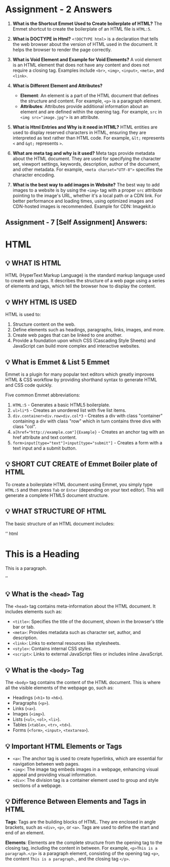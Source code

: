 # Assignment - 2 Answers

1. **What is the Shortcut Emmet Used to Create boilerplate of HTML?**
   The Emmet shortcut to create the boilerplate of an HTML file is `HTML:5`.

2. **What is DOCTYPE in Html?**
   `<!DOCTYPE html>` is a declaration that tells the web browser about the version of HTML used in the document. It helps the browser to render the page correctly.

3. **What is Void Element and Example for Void Elements?**
   A void element is an HTML element that does not have any content and does not require a closing tag. Examples include `<br>`, `<img>`, `<input>`, `<meta>`, and `<link>`.

4. **What is Different Element and Attributes?**
   - **Element**: An element is a part of the HTML document that defines the structure and content. For example, `<p>` is a paragraph element.
   - **Attributes**: Attributes provide additional information about an element and are defined within the opening tag. For example, `src` in `<img src="image.jpg">` is an attribute.

5. **What is Html Entries and Why is it need in HTML?**
   HTML entities are used to display reserved characters in HTML, ensuring they are interpreted as text rather than HTML code. For example, `&lt;` represents `<` and `&gt;` represents `>`.

6. **What are meta tag and why is it used?**
   Meta tags provide metadata about the HTML document. They are used for specifying the character set, viewport settings, keywords, description, author of the document, and other metadata. For example, `<meta charset="UTF-8">` specifies the character encoding.

7. **What is the best way to add images in Website?**
   The best way to add images to a website is by using the `<img>` tag with a proper `src` attribute pointing to the image's URL, whether it's a local path or a CDN link.
    For better performance and loading times, using optimized images and CDN-hosted images is recommended.
    Example for CDN: Imagekit.io



## Assignment - 7 [Self Assignment] Answers:

# HTML

## 💡 WHAT IS HTML

HTML (HyperText Markup Language) is the standard markup language used to create web pages. It describes the structure of a web page using a series of elements and tags, which tell the browser how to display the content.

## 💡 WHY HTML IS USED

HTML is used to:

1. Structure content on the web.
2. Define elements such as headings, paragraphs, links, images, and more.
3. Create web pages that can be linked to one another.
4. Provide a foundation upon which CSS (Cascading Style Sheets) and JavaScript can build more complex and interactive websites.

## 💡 What is Emmet & List 5 Emmet

Emmet is a plugin for many popular text editors which greatly improves HTML & CSS workflow by providing shorthand syntax to generate HTML and CSS code quickly.

Five common Emmet abbreviations:
1. `HTML:5` - Generates a basic HTML5 boilerplate.
2. `ul>li*5` - Creates an unordered list with five list items.
3. `div.container>div.row>div.col*3` - Creates a div with class "container" containing a div with class "row" which in turn contains three divs with class "col".
4. `a[href="http://example.com"]{Example}` - Creates an anchor tag with an href attribute and text content.
5. `form>input[type="text"]+input[type="submit"]` - Creates a form with a text input and a submit button.

## 💡 SHORT CUT CREATE of Emmet Boiler plate of HTML

To create a boilerplate HTML document using Emmet, you simply type `HTML:5` and then press `Tab` or `Enter` (depending on your text editor). This will generate a complete HTML5 document structure.

## 💡 WHAT STRUCTURE OF HTML

The basic structure of an HTML document includes:

 ‘‘ html
 <!DOCTYPE html>
 <html>
 <head>
    <title>Page Title</title>
  </head>
  <body>
    <h1>This is a Heading</h1>
    <p>This is a paragraph.</p>
  </body>
 </html>’’

## 💡 What is the `<head>` Tag
The `<head>` tag contains meta-information about the HTML document. It includes elements such as:

- `<title>`: Specifies the title of the document, shown in the browser's title bar or tab.
- `<meta>`: Provides metadata such as character set, author, and description.
- `<link>`: Links to external resources like stylesheets.
- `<style>`: Contains internal CSS styles.
- `<script>`: Links to external JavaScript files or includes inline JavaScript.

## 💡 What is the `<body>` Tag
The `<body>` tag contains the content of the HTML document. This is where all the visible elements of the webpage go, such as:

- Headings (`<h1>` to `<h6>`).
- Paragraphs (`<p>`).
- Links (`<a>`).
- Images (`<img>`).
- Lists (`<ul>`, `<ol>`, `<li>`).
- Tables (`<table>`, `<tr>`, `<td>`).
- Forms (`<form>`, `<input>`, `<textarea>`).

## 💡 Important HTML Elements or Tags
- `<a>`: The anchor tag is used to create hyperlinks, which are essential for navigation between web pages.
- `<img>`: The image tag embeds images in a webpage, enhancing visual appeal and providing visual information.
- `<div>`: The division tag is a container element used to group and style sections of a webpage.

## 💡 Difference Between Elements and Tags in HTML
**Tags**: Tags are the building blocks of HTML. They are enclosed in angle brackets, such as `<div>`, `<p>`, or `<a>`. Tags are used to define the start and end of an element.

**Elements**: Elements are the complete structure from the opening tag to the closing tag, including the content in between. For example, `<p>This is a paragraph.</p>` is a paragraph element, consisting of the opening tag `<p>`, the content `This is a paragraph.`, and the closing tag `</p>`.
